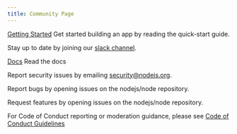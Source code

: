 ```yaml
---
title: Community Page
---
```


 [Getting Started](/download) Get started building an app by reading the quick-start guide.

 Stay up to date by joining our [slack channel](https://slack.openjsf.org).

 [Docs](https://nodejs.org/en/docs) Read the docs

 Report security issues by emailing [security@nodejs.org](mailto:security@nodejs.org).

 Report bugs by opening issues on the nodejs/node repository.

 Request features by opening issues on the nodejs/node repository.

 For Code of Conduct reporting or moderation guidance, please see [Code of Conduct Guidelines](https://github.com/nodejs/node/blob/master/CODE_OF_CONDUCT.md)
